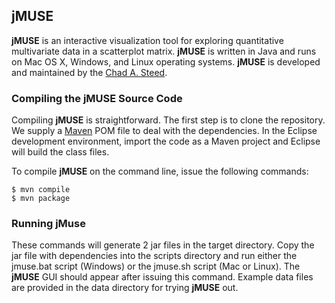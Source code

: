 ## jMUSE


**jMUSE** is an interactive visualization tool for exploring quantitative multivariate data in a scatterplot matrix.  **jMUSE** is written in Java and runs on Mac OS X, Windows, and Linux operating systems. **jMUSE** is developed and maintained by the [Chad A. Steed](http://csteed.github.com/). 

### Compiling the jMUSE Source Code

Compiling **jMUSE** is straightforward.  The first step is to clone the repository.  We supply a [Maven](http://maven.apache.org/) POM file to deal with the dependencies.  In the Eclipse development environment, import the code as a Maven project and Eclipse will build the class files.  

To compile **jMUSE** on the command line, issue the following commands:

```
$ mvn compile
$ mvn package
```

### Running jMuse

These commands will generate 2 jar files in the target directory.  Copy the jar file with dependencies into the scripts directory and run either the jmuse.bat script (Windows) or the jmuse.sh script (Mac or Linux).  The **jMUSE** GUI should appear after issuing this command.  Example data files are provided in the data directory for trying **jMUSE** out.  


